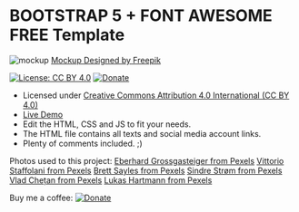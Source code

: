 # BOOTSTRAP 5 + FONT AWESOME FREE Template

![mockup](https://github.com/nipanimaju/bootstaptemp/blob/master/mockup.png?raw=true "mockup")
[Mockup Designed by Freepik](http://www.freepik.com)

[![License: CC BY 4.0](https://img.shields.io/badge/License-CC%20BY%204.0-lightgrey.svg)](https://creativecommons.org/licenses/by/4.0/)
[![Donate](https://img.shields.io/badge/Donate-PayPal-green.svg?logo=paypal)](https://www.paypal.com/paypalme/nipanimaju)

* Licensed under [Creative Commons Attribution 4.0 International (CC BY 4.0)](https://creativecommons.org/licenses/by/4.0/)
* [Live Demo](http://deltacrateris.de/)
* Edit the HTML, CSS and JS to fit your needs.
* The HTML file contains all texts and social media account links.
* Plenty of comments included. ;)

Photos used to this project:
[Eberhard Grossgasteiger from Pexels](https://www.pexels.com/@eberhardgross?utm_content=attributionCopyText&utm_medium=referral&utm_source=pexels)
[Vittorio Staffolani from Pexels](https://www.pexels.com/@vittoriostaffolani?utm_content=attributionCopyText&utm_medium=referral&utm_source=pexels)
[Brett Sayles from Pexels](https://www.pexels.com/@brett-sayles?utm_content=attributionCopyText&utm_medium=referral&utm_source=pexels)
[Sindre Strøm from Pexels](https://www.pexels.com/@blitzboy?utm_content=attributionCopyText&utm_medium=referral&utm_source=pexels)
[Vlad Chețan from Pexels](https://www.pexels.com/@chetanvlad?utm_content=attributionCopyText&utm_medium=referral&utm_source=pexels)
[Lukas Hartmann from Pexels](https://www.pexels.com/@lukas-hartmann-304281?utm_content=attributionCopyText&utm_medium=referral&utm_source=pexels)



Buy me a coffee: [![Donate](https://img.shields.io/badge/Donate-PayPal-green.svg?logo=paypal)](https://www.paypal.com/paypalme/nipanimaju)
